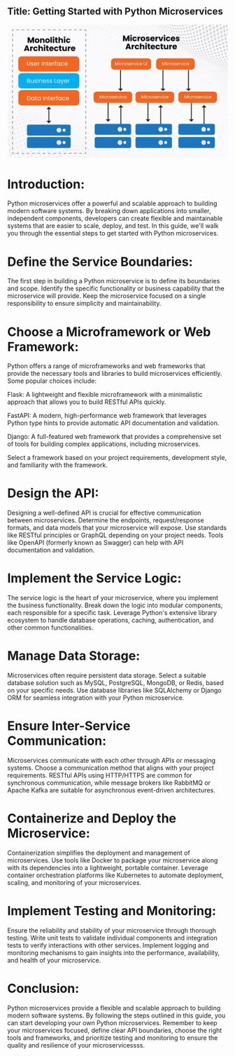 ## Title: Getting Started with Python Microservices

![Microservices Architecture](./microservices_architecture.png "Monolithic vs Microservices")


# Introduction:
Python microservices offer a powerful and scalable approach to building modern software systems. By breaking down applications into smaller, independent components, developers can create flexible and maintainable systems that are easier to scale, deploy, and test. In this guide, we'll walk you through the essential steps to get started with Python microservices.

# Define the Service Boundaries:
The first step in building a Python microservice is to define its boundaries and scope. Identify the specific functionality or business capability that the microservice will provide. Keep the microservice focused on a single responsibility to ensure simplicity and maintainability.

# Choose a Microframework or Web Framework:
Python offers a range of microframeworks and web frameworks that provide the necessary tools and libraries to build microservices efficiently. Some popular choices include:

Flask: A lightweight and flexible microframework with a minimalistic approach that allows you to build RESTful APIs quickly.

FastAPI: A modern, high-performance web framework that leverages Python type hints to provide automatic API documentation and validation.

Django: A full-featured web framework that provides a comprehensive set of tools for building complex applications, including microservices.

Select a framework based on your project requirements, development style, and familiarity with the framework.

# Design the API:
Designing a well-defined API is crucial for effective communication between microservices. Determine the endpoints, request/response formats, and data models that your microservice will expose. Use standards like RESTful principles or GraphQL depending on your project needs. Tools like OpenAPI (formerly known as Swagger) can help with API documentation and validation.

# Implement the Service Logic:
The service logic is the heart of your microservice, where you implement the business functionality. Break down the logic into modular components, each responsible for a specific task. Leverage Python's extensive library ecosystem to handle database operations, caching, authentication, and other common functionalities.

# Manage Data Storage:
Microservices often require persistent data storage. Select a suitable database solution such as MySQL, PostgreSQL, MongoDB, or Redis, based on your specific needs. Use database libraries like SQLAlchemy or Django ORM for seamless integration with your Python microservice.

# Ensure Inter-Service Communication:
Microservices communicate with each other through APIs or messaging systems. Choose a communication method that aligns with your project requirements. RESTful APIs using HTTP/HTTPS are common for synchronous communication, while message brokers like RabbitMQ or Apache Kafka are suitable for asynchronous event-driven architectures.

# Containerize and Deploy the Microservice:
Containerization simplifies the deployment and management of microservices. Use tools like Docker to package your microservice along with its dependencies into a lightweight, portable container. Leverage container orchestration platforms like Kubernetes to automate deployment, scaling, and monitoring of your microservices.

# Implement Testing and Monitoring:
Ensure the reliability and stability of your microservice through thorough testing. Write unit tests to validate individual components and integration tests to verify interactions with other services. Implement logging and monitoring mechanisms to gain insights into the performance, availability, and health of your microservice.

# Conclusion:
Python microservices provide a flexible and scalable approach to building modern software systems. By following the steps outlined in this guide, you can start developing your own Python microservices. Remember to keep your microservices focused, define clear API boundaries, choose the right tools and frameworks, and prioritize testing and monitoring to ensure the quality and resilience of your microservicessss.
